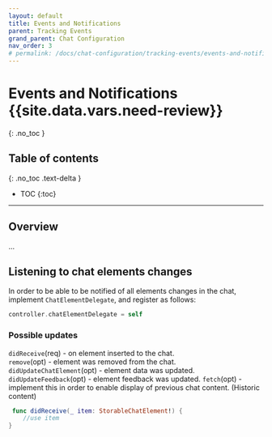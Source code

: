 ```yaml
---
layout: default
title: Events and Notifications
parent: Tracking Events
grand_parent: Chat Configuration
nav_order: 3
# permalink: /docs/chat-configuration/tracking-events/events-and-notifications
---
```


# Events and Notifications {{site.data.vars.need-review}}
{: .no_toc }

## Table of contents
{: .no_toc .text-delta }

- TOC
{:toc}

---

## Overview
...

## Listening to chat elements changes
In order to be able to be notified of all elements changes in the chat, implement `ChatElementDelegate`, and register as follows:

```swift
controller.chatElementDelegate = self
```
### Possible updates 
`didReceive`(req) - on element inserted to the chat.   
`remove`(opt) - element was removed from the chat.   
`didUpdateChatElement`(opt) - element data was updated.
`didUpdateFeedback`(opt) - element feedback was updated.
`fetch`(opt) - implement this in order to enable display of previous chat content. (Historic content)

```swift
 func didReceive(_ item: StorableChatElement!) {
    //use item     
}
```